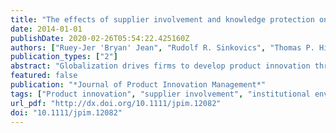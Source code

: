 ```yaml
---
title: "The effects of supplier involvement and knowledge protection on product innovation in customer–supplier relationships: A study of global automotive suppliers in China"
date: 2014-01-01
publishDate: 2020-02-26T05:54:22.425160Z
authors: ["Ruey-Jer 'Bryan' Jean", "Rudolf R. Sinkovics", "Thomas P. Hiebaum"]
publication_types: ["2"]
abstract: "Globalization drives firms to develop product innovation through their global supply chains. While innovations generated by supply channel members, as opposed to individual partners, are playing an increasingly important role in the success of all supply chain partners, there has been limited research on how supply chain relationships cultivate the process of such innovation generation, particularly in emerging markets. Correspondingly, this study explores how multinational suppliers can develop adaptive product innovation to create competitive advantage in emerging markets. Drawing on the knowledge-based view and transaction cost economics, this study investigates the influence of supplier involvement and other factors on supplier innovation and performance. The results of a survey of 170 multinational automobile suppliers in China provide support for most of the hypotheses. Specifically, supplier involvement in codesign has an inverted U-shaped relationship with product innovation. Furthermore, knowledge protection, trust, and technological uncertainty are all found to drive greater product innovation. In addition, the institutional environment moderates the effect of product innovation on performance. Overall, this study enhances our understanding of how MNEs can acquire local knowledge and develop adaptive products in emerging markets."
featured: false
publication: "*Journal of Product Innovation Management*"
tags: ["Product innovation", "supplier involvement", "institutional environment", "automotive industry", "emerging market firms"]
url_pdf: "http://dx.doi.org/10.1111/jpim.12082"
doi: "10.1111/jpim.12082"
---
```


